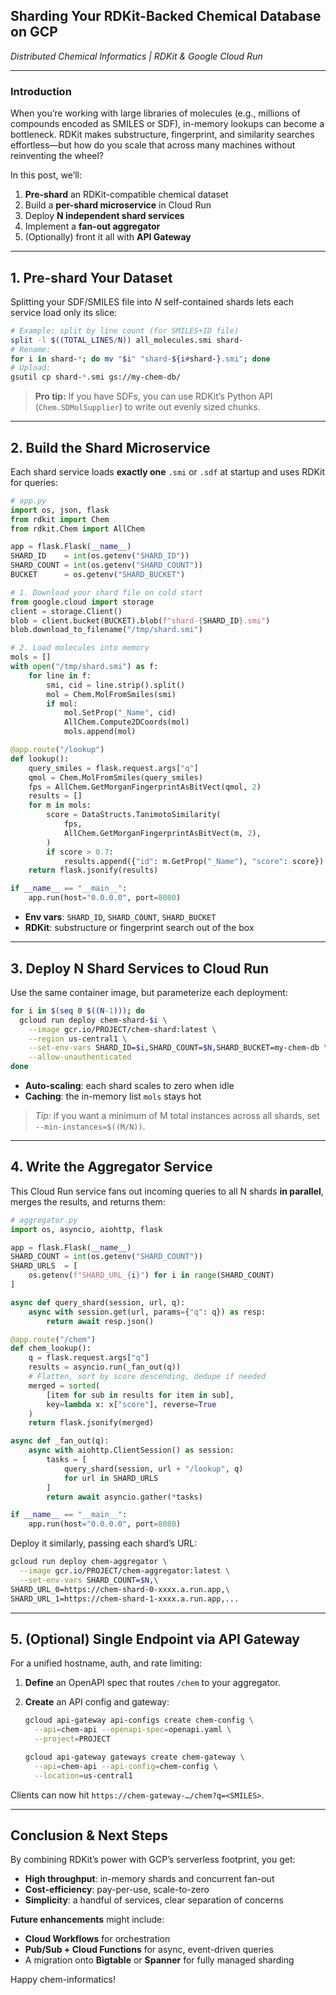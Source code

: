 ## Sharding Your RDKit-Backed Chemical Database on GCP

*Distributed Chemical Informatics | RDKit & Google Cloud Run*

---

### Introduction

When you’re working with large libraries of molecules (e.g., millions of compounds encoded as SMILES or SDF), in-memory lookups can become a bottleneck. RDKit makes substructure, fingerprint, and similarity searches effortless—but how do you scale that across many machines without reinventing the wheel?

In this post, we’ll:

1. **Pre-shard** an RDKit-compatible chemical dataset
2. Build a **per-shard microservice** in Cloud Run
3. Deploy **N independent shard services**
4. Implement a **fan-out aggregator**
5. (Optionally) front it all with **API Gateway**

---

## 1. Pre-shard Your Dataset

Splitting your SDF/SMILES file into *N* self-contained shards lets each service load only its slice:

```bash
# Example: split by line count (for SMILES+ID file)
split -l $((TOTAL_LINES/N)) all_molecules.smi shard-
# Rename:
for i in shard-*; do mv "$i" "shard-${i#shard-}.smi"; done
# Upload:
gsutil cp shard-*.smi gs://my-chem-db/
```

> **Pro tip:** If you have SDFs, you can use RDKit’s Python API (`Chem.SDMolSupplier`) to write out evenly sized chunks.

---

## 2. Build the Shard Microservice

Each shard service loads **exactly one** `.smi` or `.sdf` at startup and uses RDKit for queries:

```python
# app.py
import os, json, flask
from rdkit import Chem
from rdkit.Chem import AllChem

app = flask.Flask(__name__)
SHARD_ID    = int(os.getenv("SHARD_ID"))
SHARD_COUNT = int(os.getenv("SHARD_COUNT"))
BUCKET      = os.getenv("SHARD_BUCKET")

# 1. Download your shard file on cold start
from google.cloud import storage
client = storage.Client()
blob = client.bucket(BUCKET).blob(f"shard-{SHARD_ID}.smi")
blob.download_to_filename("/tmp/shard.smi")

# 2. Load molecules into memory
mols = []
with open("/tmp/shard.smi") as f:
    for line in f:
        smi, cid = line.strip().split()
        mol = Chem.MolFromSmiles(smi)
        if mol:
            mol.SetProp("_Name", cid)
            AllChem.Compute2DCoords(mol)
            mols.append(mol)

@app.route("/lookup")
def lookup():
    query_smiles = flask.request.args["q"]
    qmol = Chem.MolFromSmiles(query_smiles)
    fps = AllChem.GetMorganFingerprintAsBitVect(qmol, 2)
    results = []
    for m in mols:
        score = DataStructs.TanimotoSimilarity(
            fps,
            AllChem.GetMorganFingerprintAsBitVect(m, 2),
        )
        if score > 0.7:
            results.append({"id": m.GetProp("_Name"), "score": score})
    return flask.jsonify(results)

if __name__ == "__main__":
    app.run(host="0.0.0.0", port=8080)
```

* **Env vars**: `SHARD_ID`, `SHARD_COUNT`, `SHARD_BUCKET`
* **RDKit**: substructure or fingerprint search out of the box

---

## 3. Deploy N Shard Services to Cloud Run

Use the same container image, but parameterize each deployment:

```bash
for i in $(seq 0 $((N-1))); do
  gcloud run deploy chem-shard-$i \
    --image gcr.io/PROJECT/chem-shard:latest \
    --region us-central1 \
    --set-env-vars SHARD_ID=$i,SHARD_COUNT=$N,SHARD_BUCKET=my-chem-db \
    --allow-unauthenticated
done
```

* **Auto-scaling**: each shard scales to zero when idle
* **Caching**: the in-memory list `mols` stays hot

> *Tip:* if you want a minimum of M total instances across all shards, set `--min-instances=$((M/N))`.

---

## 4. Write the Aggregator Service

This Cloud Run service fans out incoming queries to all N shards **in parallel**, merges the results, and returns them:

```python
# aggregator.py
import os, asyncio, aiohttp, flask

app = flask.Flask(__name__)
SHARD_COUNT = int(os.getenv("SHARD_COUNT"))
SHARD_URLS  = [
    os.getenv(f"SHARD_URL_{i}") for i in range(SHARD_COUNT)
]

async def query_shard(session, url, q):
    async with session.get(url, params={"q": q}) as resp:
        return await resp.json()

@app.route("/chem")
def chem_lookup():
    q = flask.request.args["q"]
    results = asyncio.run(_fan_out(q))
    # Flatten, sort by score descending, dedupe if needed
    merged = sorted(
        [item for sub in results for item in sub],
        key=lambda x: x["score"], reverse=True
    )
    return flask.jsonify(merged)

async def _fan_out(q):
    async with aiohttp.ClientSession() as session:
        tasks = [
            query_shard(session, url + "/lookup", q)
            for url in SHARD_URLS
        ]
        return await asyncio.gather(*tasks)

if __name__ == "__main__":
    app.run(host="0.0.0.0", port=8080)
```

Deploy it similarly, passing each shard’s URL:

```bash
gcloud run deploy chem-aggregator \
  --image gcr.io/PROJECT/chem-aggregator:latest \
  --set-env-vars SHARD_COUNT=$N,\
SHARD_URL_0=https://chem-shard-0-xxxx.a.run.app,\
SHARD_URL_1=https://chem-shard-1-xxxx.a.run.app,...
```

---

## 5. (Optional) Single Endpoint via API Gateway

For a unified hostname, auth, and rate limiting:

1. **Define** an OpenAPI spec that routes `/chem` to your aggregator.
2. **Create** an API config and gateway:

   ```bash
   gcloud api-gateway api-configs create chem-config \
     --api=chem-api --openapi-spec=openapi.yaml \
     --project=PROJECT

   gcloud api-gateway gateways create chem-gateway \
     --api=chem-api --api-config=chem-config \
     --location=us-central1
   ```

Clients can now hit `https://chem-gateway-…/chem?q=<SMILES>`.

---

## Conclusion & Next Steps

By combining RDKit’s power with GCP’s serverless footprint, you get:

* **High throughput**: in-memory shards and concurrent fan-out
* **Cost-efficiency**: pay-per-use, scale-to-zero
* **Simplicity**: a handful of services, clear separation of concerns

**Future enhancements** might include:

* **Cloud Workflows** for orchestration
* **Pub/Sub + Cloud Functions** for async, event-driven queries
* A migration onto **Bigtable** or **Spanner** for fully managed sharding

Happy chem-informatics!
